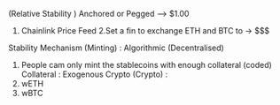(Relative Stability ) Anchored or Pegged --> $1.00
 1. Chainlink Price Feed
 2.Set a fin to exchange ETH and BTC to -> $$$

Stability Mechanism (Minting) : Algorithmic (Decentralised)
 1. People cam only mint the stablecoins with enough collateral (coded)
Collateral : Exogenous Crypto (Crypto) :
 1. wETH
 2. wBTC
